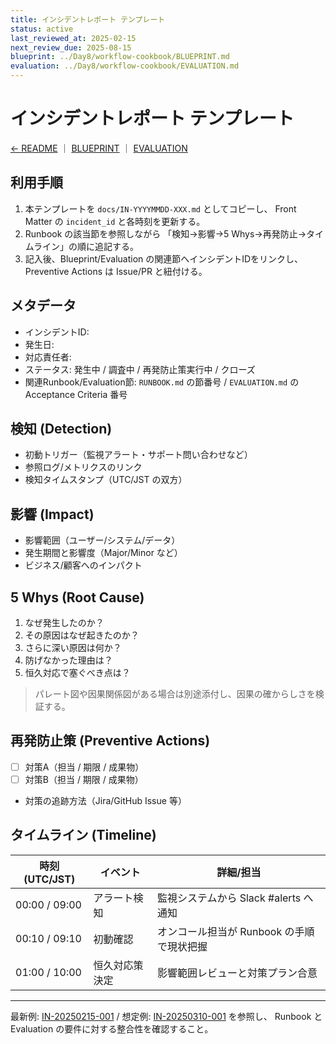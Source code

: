 ```yaml
---
title: インシデントレポート テンプレート
status: active
last_reviewed_at: 2025-02-15
next_review_due: 2025-08-15
blueprint: ../Day8/workflow-cookbook/BLUEPRINT.md
evaluation: ../Day8/workflow-cookbook/EVALUATION.md
---
```


<!-- markdownlint-configure-file { "MD025": { "front_matter_title": "" } } -->
# インシデントレポート テンプレート

<!-- markdownlint-disable MD013 -->

[← README](../README.md#🚨-インシデント対応フロー) ｜
[BLUEPRINT](../Day8/workflow-cookbook/BLUEPRINT.md) ｜
[EVALUATION](../Day8/workflow-cookbook/EVALUATION.md)

## 利用手順

1. 本テンプレートを `docs/IN-YYYYMMDD-XXX.md` としてコピーし、
   Front Matter の `incident_id` と各時刻を更新する。
2. Runbook の該当節を参照しながら
   「検知→影響→5 Whys→再発防止→タイムライン」の順に追記する。
3. 記入後、Blueprint/Evaluation の関連節へインシデントIDをリンクし、
   Preventive Actions は Issue/PR と紐付ける。

## メタデータ

- インシデントID:
- 発生日:
- 対応責任者:
- ステータス: 発生中 / 調査中 / 再発防止策実行中 / クローズ
- 関連Runbook/Evaluation節: `RUNBOOK.md` の節番号 /
  `EVALUATION.md` の Acceptance Criteria 番号

## 検知 (Detection)

- 初動トリガー（監視アラート・サポート問い合わせなど）
- 参照ログ/メトリクスのリンク
- 検知タイムスタンプ（UTC/JST の双方）

## 影響 (Impact)

- 影響範囲（ユーザー/システム/データ）
- 発生期間と影響度（Major/Minor など）
- ビジネス/顧客へのインパクト

## 5 Whys (Root Cause)

1. なぜ発生したのか？
2. その原因はなぜ起きたのか？
3. さらに深い原因は何か？
4. 防げなかった理由は？
5. 恒久対応で塞ぐべき点は？

> パレート図や因果関係図がある場合は別途添付し、因果の確からしさを検証する。

## 再発防止策 (Preventive Actions)

- [ ] 対策A（担当 / 期限 / 成果物）
- [ ] 対策B（担当 / 期限 / 成果物）
- 対策の追跡方法（Jira/GitHub Issue 等）

## タイムライン (Timeline)

| 時刻 (UTC/JST) | イベント | 詳細/担当 |
| --- | --- | --- |
| 00:00 / 09:00 | アラート検知 | 監視システムから Slack #alerts へ通知 |
| 00:10 / 09:10 | 初動確認 | オンコール担当が Runbook の手順で現状把握 |
| 01:00 / 10:00 | 恒久対応策決定 | 影響範囲レビューと対策プラン合意 |

---

最新例: [IN-20250215-001](IN-20250215-001.md) /
想定例: [IN-20250310-001](IN-20250310-001.md) を参照し、
Runbook と Evaluation の要件に対する整合性を確認すること。

<!-- markdownlint-enable MD013 -->
